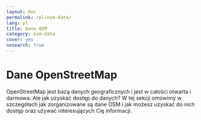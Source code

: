 ```yaml
---
layout: doc
permalink: /pl/osm-data/
lang: pl
title: Dane OSM
category: osm-data
cover: yes
nosearch: true
---
```


Dane OpenStreetMap
==================

OpenStreetMap jest bazą danych geograficznych i jest w całości otwarta i darmowa. Ale jak uzyskać dostęp do danych? W tej sekcji omówimy w szczegółach jak zorganizowane są dane OSM i jak możesz uzyskać do nich dostęp oraz używać interesujących Cię informacji.  

<!--
Omówimy:

-	Dane OSM: Przegląd
-	Formaty plików geograficznych i plik .osm
-	Pozyskiwanie danych
-	Dane i bazy danych OSM
-	Manipulowanie plikami OSM przy użyciu Osmosis
-	API OverPass

-->
